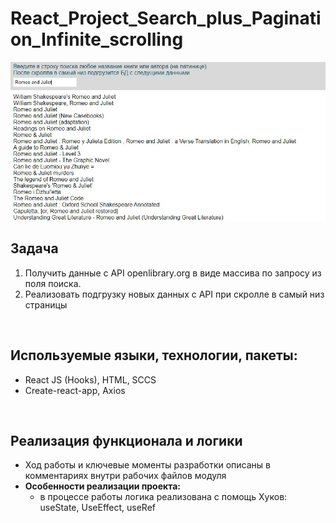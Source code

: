 # React_Project_Search_plus_Pagination_Infinite_scrolling

 
![alt text](https://github.com/AntonioMikhailov/AntonioMikhailov/blob/main/assets/search-books.jpg)
## Задача
1. Получить данные с API openlibrary.org в виде массива по запросу из поля поиска. 
2. Реализовать подгрузку новых данных с API при скролле в самый низ страницы 
  

&nbsp;
## Используемые языки, технологии, пакеты:
-	React JS (Hooks), HTML, SCCS
- Create-react-app, Axios

&nbsp;
## Реализация функционала и логики
-	Ход работы и ключевые моменты разработки описаны в комментариях внутри рабочих файлов модуля 
- **Особенности реализации проекта:**
     -	в процессе работы логика реализована с помощь Хуков:  useState, UseEffect, useRef  
  
